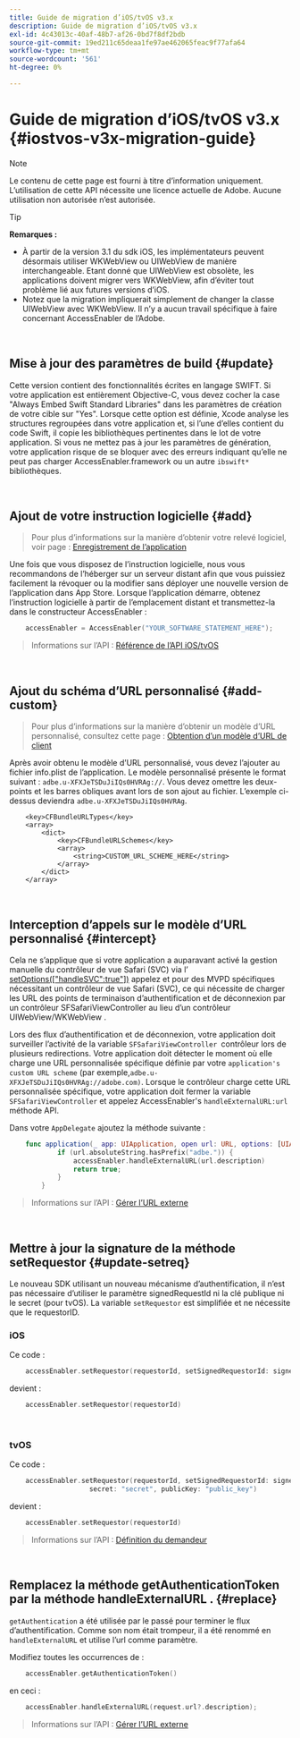 ```yaml
---
title: Guide de migration d’iOS/tvOS v3.x
description: Guide de migration d’iOS/tvOS v3.x
exl-id: 4c43013c-40af-48b7-af26-0bd7f8df2bdb
source-git-commit: 19ed211c65deaa1fe97ae462065feac9f77afa64
workflow-type: tm+mt
source-wordcount: '561'
ht-degree: 0%

---
```


# Guide de migration d’iOS/tvOS v3.x {#iostvos-v3x-migration-guide}

>[!NOTE]
>
>Le contenu de cette page est fourni à titre d’information uniquement. L’utilisation de cette API nécessite une licence actuelle de Adobe. Aucune utilisation non autorisée n’est autorisée.

>[!TIP]
> 
> **Remarques :**
>
> - À partir de la version 3.1 du sdk iOS, les implémentateurs peuvent désormais utiliser WKWebView ou UIWebView de manière interchangeable. Etant donné que UIWebView est obsolète, les applications doivent migrer vers WKWebView, afin d’éviter tout problème lié aux futures versions d’iOS.
> - Notez que la migration impliquerait simplement de changer la classe UIWebView avec WKWebView. Il n’y a aucun travail spécifique à faire concernant AccessEnabler de l’Adobe.

</br>

## Mise à jour des paramètres de build {#update}

Cette version contient des fonctionnalités écrites en langage SWIFT. Si votre application est entièrement Objective-C, vous devez cocher la case &quot;Always Embed Swift Standard Libraries&quot; dans les paramètres de création de votre cible sur &quot;Yes&quot;. Lorsque cette option est définie, Xcode analyse les structures regroupées dans votre application et, si l’une d’elles contient du code Swift, il copie les bibliothèques pertinentes dans le lot de votre application. Si vous ne mettez pas à jour les paramètres de génération, votre application risque de se bloquer avec des erreurs indiquant qu’elle ne peut pas charger AccessEnabler.framework ou un autre `ibswift*` bibliothèques.

</br>

## Ajout de votre instruction logicielle {#add}

> Pour plus d’informations sur la manière d’obtenir votre relevé logiciel, voir
> page :
> [Enregistrement de l’application](/help/authentication/iostvos-application-registration.md)

Une fois que vous disposez de l’instruction logicielle, nous vous recommandons de l’héberger sur un serveur distant afin que vous puissiez facilement la révoquer ou la modifier sans déployer une nouvelle version de l’application dans App Store. Lorsque l’application démarre, obtenez l’instruction logicielle à partir de l’emplacement distant et transmettez-la dans le constructeur AccessEnabler :

```swift
    accessEnabler = AccessEnabler("YOUR_SOFTWARE_STATEMENT_HERE");
```

> Informations sur l’API : [Référence de l’API iOS/tvOS](/help/authentication/iostvos-sdk-api-reference.md)

</br>

## Ajout du schéma d’URL personnalisé {#add-custom}

> Pour plus d’informations sur la manière d’obtenir un modèle d’URL personnalisé, consultez cette page : [Obtention d’un modèle d’URL de client](/help/authentication/iostvos-application-registration.md)

Après avoir obtenu le modèle d’URL personnalisé, vous devez l’ajouter au fichier info.plist de l’application. Le modèle personnalisé présente le format suivant : `adbe.u-XFXJeTSDuJiIQs0HVRAg://`. Vous devez omettre les deux-points et les barres obliques avant lors de son ajout au fichier. L’exemple ci-dessus deviendra `adbe.u-XFXJeTSDuJiIQs0HVRAg`.

```plist
    <key>CFBundleURLTypes</key>
    <array>
        <dict>
            <key>CFBundleURLSchemes</key>
            <array>
                <string>CUSTOM_URL_SCHEME_HERE</string>
            </array>
        </dict>
    </array>
```

</br>

## Interception d’appels sur le modèle d’URL personnalisé {#intercept}

Cela ne s’applique que si votre application a auparavant activé la gestion manuelle du contrôleur de vue Safari (SVC) via l’ [setOptions(\[&quot;handleSVC&quot;:true&quot;\])](/help/authentication/iostvos-sdk-api-reference.md) appelez et pour des MVPD spécifiques nécessitant un contrôleur de vue Safari (SVC), ce qui nécessite de charger les URL des points de terminaison d’authentification et de déconnexion par un contrôleur SFSafariViewController au lieu d’un contrôleur UIWebView/WKWebView .

Lors des flux d’authentification et de déconnexion, votre application doit surveiller l’activité de la variable `SFSafariViewController `contrôleur lors de plusieurs redirections. Votre application doit détecter le moment où elle charge une URL personnalisée spécifique définie par votre `application's custom URL scheme` (par exemple,`adbe.u-XFXJeTSDuJiIQs0HVRAg://adobe.com)`. Lorsque le contrôleur charge cette URL personnalisée spécifique, votre application doit fermer la variable `SFSafariViewController` et appelez AccessEnabler&#39;s `handleExternalURL:url `méthode API.

Dans votre `AppDelegate` ajoutez la méthode suivante :

```swift
    func application(_ app: UIApplication, open url: URL, options: [UIApplicationOpenURLOptionsKey: Any]) -> Bool {
            if (url.absoluteString.hasPrefix("adbe.")) {
                accessEnabler.handleExternalURL(url.description)
                return true;
            } 
        }
```

> Informations sur l’API : [Gérer l’URL externe](/help/authentication/iostvos-sdk-api-reference.md)

</br>

## Mettre à jour la signature de la méthode setRequestor {#update-setreq}

Le nouveau SDK utilisant un nouveau mécanisme d’authentification, il n’est pas nécessaire d’utiliser le paramètre signedRequestId ni la clé publique ni le secret (pour tvOS). La variable `setRequestor` est simplifiée et ne nécessite que le requestorID.

### iOS

Ce code :

```swift
    accessEnabler.setRequestor(requestorId, setSignedRequestorId: signedRequestorId)
```

devient :

```swift
    accessEnabler.setRequestor(requestorId)
```

</br>

### tvOS

Ce code :

```swift
    accessEnabler.setRequestor(requestorId, setSignedRequestorId: signedRequestorId,
                    secret: "secret", publicKey: "public_key")
```

devient :

```swift
    accessEnabler.setRequestor(requestorId)
```

> Informations sur l’API : [Définition du demandeur](/help/authentication/iostvos-sdk-api-reference.md)

</br>

## Remplacez la méthode getAuthenticationToken par la méthode handleExternalURL . {#replace}

`getAuthentication` a été utilisée par le passé pour terminer le flux d’authentification. Comme son nom était trompeur, il a été renommé en `handleExternalURL` et utilise l’url comme paramètre.

Modifiez toutes les occurrences de :

```swift
    accessEnabler.getAuthenticationToken()
```

en ceci :

```swift
    accessEnabler.handleExternalURL(request.url?.description);
```

> Informations sur l’API : [Gérer l’URL externe](/help/authentication/iostvos-sdk-api-reference.md)
